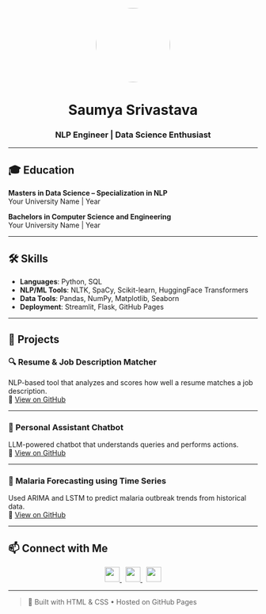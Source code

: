 <p align="center">
  <img src="https://raw.githubusercontent.com/saumya-srivastava-29/saumya-srivastava.github.io/main/profile.jpg" width="150" height="150" style="border-radius: 50%;"><br>
</p>

<h1 align="center">Saumya Srivastava</h1>
<h3 align="center">NLP Engineer | Data Science Enthusiast</h3>

---

## 🎓 Education

**Masters in Data Science – Specialization in NLP**  
Your University Name | Year

**Bachelors in Computer Science and Engineering**  
Your University Name | Year

---

## 🛠️ Skills

- **Languages**: Python, SQL  
- **NLP/ML Tools**: NLTK, SpaCy, Scikit-learn, HuggingFace Transformers  
- **Data Tools**: Pandas, NumPy, Matplotlib, Seaborn  
- **Deployment**: Streamlit, Flask, GitHub Pages

---

## 💼 Projects

### 🔍 Resume & Job Description Matcher
NLP-based tool that analyzes and scores how well a resume matches a job description.  
🔗 [View on GitHub](https://github.com/yourusername/resume-matcher)

---

### 🤖 Personal Assistant Chatbot
LLM-powered chatbot that understands queries and performs actions.  
🔗 [View on GitHub](https://github.com/yourusername/chatbot-assistant)

---

### 🦟 Malaria Forecasting using Time Series
Used ARIMA and LSTM to predict malaria outbreak trends from historical data.  
🔗 [View on GitHub](https://github.com/yourusername/malaria-forecasting)

---

## 📫 Connect with Me

<p align="center">
  <a href="https://github.com/saumya-srivastava-29">
    <img src="https://cdn.jsdelivr.net/gh/devicons/devicon/icons/github/github-original.svg" width="30" />
  </a>
  &nbsp;
  <a href="mailto:your.email@example.com">
    <img src="https://img.icons8.com/ios-filled/50/000000/email.png" width="30" />
  </a>
  &nbsp;
  <a href="https://linkedin.com/in/your-linkedin">
    <img src="https://cdn.jsdelivr.net/gh/devicons/devicon/icons/linkedin/linkedin-original.svg" width="30" />
  </a>
</p>

---

> 🧠 Built with HTML & CSS • Hosted on GitHub Pages
